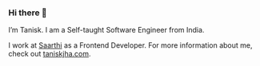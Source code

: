 ### Hi there 👋

I’m Tanisk. I am a Self-taught Software Engineer from India.

I work at [Saarthi](https://saarthi.ai/) as a Frontend Developer. For more information about me,
check out [taniskjha.com](https://taniskjha.com).

<!--
**taniskjha/taniskjha** is a ✨ _special_ ✨ repository because its `README.md` (this file) appears on your GitHub profile.

Here are some ideas to get you started:

- 🔭 I’m currently working on ...
- 🌱 I’m currently learning ...
- 👯 I’m looking to collaborate on ...
- 🤔 I’m looking for help with ...
- 💬 Ask me about ...
- 📫 How to reach me: ...
- 😄 Pronouns: ...
- ⚡ Fun fact: ...
-->
